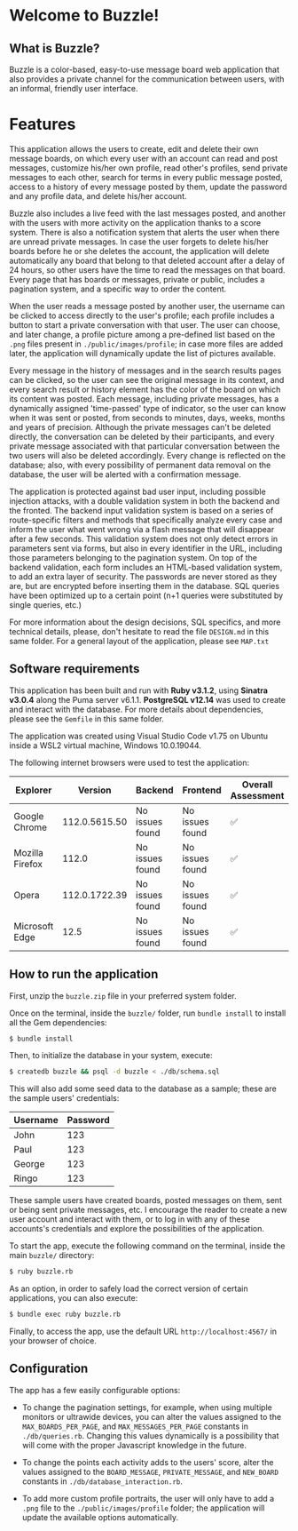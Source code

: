 # Welcome to Buzzle!

## What is Buzzle?

Buzzle is a color-based, easy-to-use message board web application that also provides a private channel for the communication between users, with an informal, friendly user interface.

# Features

This application allows the users to create, edit and delete their own message boards, on which every user with an account can read and post messages, customize his/her own profile, read other's profiles, send private messages to each other, search for terms in every public message posted, access to a history of every message posted by them, update the password and any profile data, and delete his/her account. 

Buzzle also includes a live feed with the last messages posted, and another with the users with more activity on the application thanks to a score system. There is also a notification system that alerts the user when there are unread private messages. In case the user forgets to delete his/her boards before he or she deletes the account, the application will delete automatically any board that belong to that deleted account after a delay of 24 hours, so other users have the time to read the messages on that board. Every page that has boards or messages, private or public, includes a pagination system, and a specific way to order the content.

When the user reads a message posted by another user, the username can be clicked to access directly to the user's profile; each profile includes a button to start a private conversation with that user. The user can choose, and later change, a profile picture among a pre-defined list based on the `.png` files present in `./public/images/profile`; in case more files are added later, the application will dynamically update the list of pictures available. 

Every message in the history of messages and in the search results pages can be clicked, so the user can see the original message in its context, and every search result or history element has the color of the board on which its content was posted. Each message, including private messages, has a dynamically assigned 'time-passed' type of indicator, so the user can know when it was sent or posted, from seconds to minutes, days, weeks, months and years of precision. Although the private messages can't be deleted directly, the conversation can be deleted by their participants, and every private message associated with that particular conversation between the two users will also be deleted accordingly. Every change is reflected on the database; also, with every possibility of permanent data removal on the database, the user will be alerted with a confirmation message.

The application is protected against bad user input, including possible injection attacks, with a double validation system in both the backend and the fronted. The backend input validation system is based on a series of route-specific filters and methods that specifically analyze every case and inform the user what went wrong via a flash message that will disappear after a few seconds. This validation system does not only detect errors in parameters sent via forms, but also in every identifier in the URL, including those parameters belonging to the pagination system. On top of the backend validation, each form includes an HTML-based validation system, to add an extra layer of security. The passwords are never stored as they are, but are encrypted before inserting them in the database. SQL queries have been optimized up to a certain point (n+1 queries were substituted by single queries, etc.)

For more information about the design decisions, SQL specifics, and more technical details, please, don't hesitate to read the file `DESIGN.md` in this same folder. For a general layout of the application, please see `MAP.txt`

## Software requirements

This application has been built and run with **Ruby v3.1.2**, using **Sinatra v3.0.4** along the Puma server v6.1.1. **PostgreSQL v12.14** was used to create and interact with the database. For more details about dependencies, please see the `Gemfile` in this same folder.

The application was created using Visual Studio Code v1.75 on Ubuntu inside a WSL2 virtual machine, Windows 10.0.19044.

The following internet browsers were used to test the application:

| **Explorer**        | **Version**       | **Backend**         | **Frontend**        | **Overall Assessment** |
|-----------------|---------------|-----------------|-----------------|--------------------|
| Google Chrome   | 112.0.5615.50 | No issues found | No issues found |     ✅  |
| Mozilla Firefox | 112.0         | No issues found | No issues found |     ✅  |
| Opera           | 112.0.1722.39 | No issues found | No issues found |     ✅  |
| Microsoft Edge  | 12.5          | No issues found | No issues found |     ✅  |

## How to run the application
First, unzip the `buzzle.zip` file in your preferred system folder.

Once on the terminal, inside the `buzzle/` folder, run `bundle install` to install all the Gem dependencies:

```bash
$ bundle install
```

Then, to initialize the database in your system, execute:

```bash
$ createdb buzzle && psql -d buzzle < ./db/schema.sql
```

This will also add some seed data to the database as a sample; these are the sample users' credentials:

| Username | Password |
|----------|----------|
| John     | 123      |
| Paul     | 123      |
| George   | 123      |
| Ringo    | 123      |

These sample users have created boards, posted messages on them, sent or being sent private messages, etc.
I encourage the reader to create a new user account and interact with them, or to log in with any of these accounts's credentials and explore the possibilities of the application.

To start the app, execute the following command on the terminal, inside the main `buzzle/` directory:

```bash
$ ruby buzzle.rb
```

As an option, in order to safely load the correct version of certain applications, you can also execute:

```bash
$ bundle exec ruby buzzle.rb
```

Finally, to access the app, use the default URL `http://localhost:4567/` in your browser of choice.


## Configuration

The app has a few easily configurable options:

- To change the pagination settings, for example, when using multiple monitors or ultrawide devices, you can alter the values assigned to the `MAX_BOARDS_PER_PAGE`, and `MAX_MESSAGES_PER_PAGE` constants in `./db/queries.rb`. Changing this values dynamically is a possibility that will come with the proper Javascript knowledge in the future.

- To change the points each activity adds to the users' score, alter the values assigned to the `BOARD_MESSAGE`, `PRIVATE_MESSAGE`, and `NEW_BOARD` constants in `./db/database_interaction.rb`.

- To add more custom profile portraits, the user will only have to add a `.png` file to the `./public/images/profile` folder; the application will update the available options automatically.









